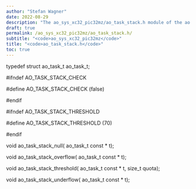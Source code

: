 ```yaml
---
author: "Stefan Wagner"
date: 2022-08-29
description: "The ao_sys_xc32_pic32mz/ao_task_stack.h module of the ao real-time operating system."
draft: true
permalink: /ao_sys_xc32_pic32mz/ao_task_stack.h/ 
subtitle: "<code>ao_sys_xc32_pic32mz</code>"
title: "<code>ao_task_stack.h</code>"
toc: true
---
```


typedef struct  ao_task_t           ao_task_t;

#ifndef AO_TASK_STACK_CHECK

#define AO_TASK_STACK_CHECK         (false)

#endif

#ifndef AO_TASK_STACK_THRESHOLD

#define AO_TASK_STACK_THRESHOLD     (70)

#endif

void    ao_task_stack_null(         ao_task_t const * t);

void    ao_task_stack_overflow(     ao_task_t const * t);

void    ao_task_stack_threshold(    ao_task_t const * t, size_t quota);

void    ao_task_stack_underflow(    ao_task_t const * t);

